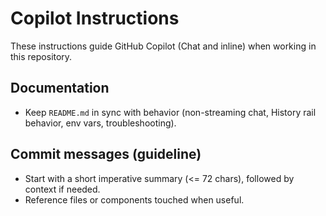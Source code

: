 # Copilot Instructions

These instructions guide GitHub Copilot (Chat and inline) when working in this repository.

## Documentation

- Keep `README.md` in sync with behavior (non-streaming chat, History rail behavior, env vars, troubleshooting).

## Commit messages (guideline)

- Start with a short imperative summary (<= 72 chars), followed by context if needed.
- Reference files or components touched when useful.
